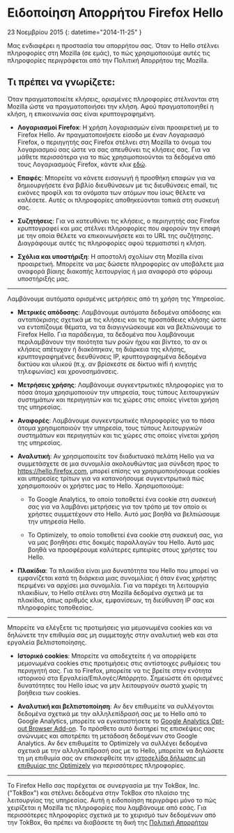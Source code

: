 # Ειδοποίηση Απορρήτου Firefox Hello

23 Νοεμβρίου 2015
{: datetime="2014-11-25" }

Μας ενδιαφέρει η προστασία του απορρήτου σας. Όταν το Hello στέλνει πληροφορίες στη Mozilla (σε εμάς), το πώς χρησιμοποιούμε αυτές τις πληροφορίες περιγράφεται από την Πολιτική Απορρήτου της Mozilla.

## Τι πρέπει να γνωρίζετε:

Όταν πραγματοποιείτε κλήσεις, ορισμένες πληροφορίες στέλνονται στη Mozilla ώστε να πραγματοποιήσει την κλήση. Αφού πραγματοποιηθεί η κλήση, η επικοινωνία σας είναι κρυπτογραφημένη.

* **Λογαριασμοί Firefox**: Η χρήση λογαριασμών είναι προαιρετική με το Firefox Hello.  Αν πραγματοποιήσετε είσοδο με έναν Λογαριασμό Firefox, ο περιηγητής σας Firefox στέλνει στη Mozilla το όνομα του λογαριασμού σας ώστε να σας απευθύνει τις κλήσεις σας. Για να μάθετε περισσότερα για το πώς χρησιμοποιούνται τα δεδομένα από τους Λογαριασμούς Firefox, κάντε κλικ [εδώ](https://www.mozilla.org/privacy/firefox-cloud/).

* **Επαφές**: Μπορείτε να κάνετε εισαγωγή ή προσθήκη επαφών για να δημιουργήσετε ένα βιβλίο διευθύνσεων με τις διευθύνσεις email, τις εικόνες προφίλ και τα ονόματα των ατόμων που ίσως θέλετε να καλέσετε.  Αυτές οι πληροφορίες αποθηκεύονται τοπικά στη συσκευή σας.

* **Συζητήσεις**: Για να κατευθύνει τις κλήσεις, ο περιηγητής σας Firefox κρυπτογραφεί και μας στέλνει πληροφορίες που αφορούν την επαφή με την οποία θέλετε να επικοινωνήσετε και το URL της συζήτησης. Διαγράφουμε αυτές τις πληροφορίες αφού τερματιστεί η κλήση.

* **Σχόλια και υποστήριξη**: Η αποστολή σχολίων στη Mozilla είναι προαιρετική.  Μπορείτε να μας δώσετε πληροφορίες αν υποβάλετε μια αναφορά βίαιης διακοπής λειτουργίας ή μια αναφορά στο φόρουμ υποστήριξής μας.

---------------------------------------

Λαμβάνουμε αυτόματα ορισμένες μετρήσεις από τη χρήση της Υπηρεσίας.

* **Μετρικές απόδοσης**: Λαμβάνουμε αυτόματα δεδομένα απόδοσης και ανταπόκρισης σχετικά με τις κλήσεις και τις προσπάθειες κλήσης ώστε να εντοπίζουμε θέματα, να τα διαγιγνώσκουμε και να βελτιώνουμε το Firefox Hello.  Για παράδειγμα, τα δεδομένα που λαμβάνουμε περιλαμβάνουν την ποιότητα των ροών ήχου και βίντεο, το αν οι κλήσεις απέτυχαν ή διακόπηκαν, τη διάρκεια της κλήσης, κρυπτογραφημένες διευθύνσεις IP, κρυπτογραφημένα δεδομένα δικτύου και υλικού (π.χ. αν βρίσκεστε σε δίκτυο wifi ή κινητής τηλεφωνίας) και χρονοσημάνσεις.

* **Μετρήσεις χρήσης**: Λαμβάνουμε συγκεντρωτικές πληροφορίες για το πόσα άτομα χρησιμοποιούν την υπηρεσία, τους τύπους λειτουργικών συστημάτων και περιηγητών και τις χώρες στις οποίες γίνεται χρήση της υπηρεσίας.

* **Αναφορές**: Λαμβάνουμε συγκεντρωτικές πληροφορίες για το πόσα άτομα χρησιμοποιούν την υπηρεσία, τους τύπους λειτουργικών συστημάτων και περιηγητών και τις χώρες στις οποίες γίνεται χρήση της υπηρεσίας.


* **Αναλυτική**: Αν χρησιμοποιείτε τον διαδικτυακό πελάτη Hello για να συμμετάσχετε σε μια συνομιλία ακολουθώντας μια σύνδεση προς το https://hello.firefox.com, μπορεί επίσης να χρησιμοποιήσουμε cookies και υπηρεσίες τρίτων για να κατανοήσουμε συγκεντρωτικά πώς χρησιμοποιούν οι χρήστες μας το Hello. Χρησιμοποιούμε:

    * Το Google Analytics, το οποίο τοποθετεί ένα cookie στη συσκευή σας για να λαμβάνει μετρήσεις για τον τρόπο με τον οποίο οι χρήστες συμμετέχουν στο Hello. Αυτό μας βοηθά να βελτιώσουμε την υπηρεσία Hello. 
    
    * Το Optimizely, το οποίο τοποθετεί ένα cookie στη συσκευή σας, για να μας βοηθήσει στις δοκιμές παραλλαγών του Hello. Αυτό μας βοηθά να προσφέρουμε καλύτερες εμπειρίες στους χρήστες του Hello.

* **Πλακίδια**: Τα πλακίδια είναι μια δυνατότητα του Hello που μπορεί να εμφανίζεται κατά τη διάρκεια μιας συνομιλίας ή όταν ένας χρήστης περιμένει να αρχίσει μια συνομιλία. Για να παρέχει τη λειτουργία πλακιδίων, το Hello στέλνει στη Mozilla δεδομένα σχετικά με τα πλακίδια, όπως αριθμός κλικ, εμφανίσεων, τη διεύθυνση IP σας και πληροφορίες τοποθεσίας.

---------------------------------------

Μπορείτε να ελέγξετε τις προτιμήσεις για μεμονωμένα cookies και να δηλώνετε την επιθυμία σας μη συμμετοχής στην αναλυτική web και στα
εργαλεία βελτιστοποίησης.

* **Ιστορικό cookies**: Μπορείτε να αποδεχτείτε ή να απορρίψετε μεμονωμένα cookies στις προτιμήσεις
στις αντίστοιχες ρυθμίσεις του περιηγητή σας. Για το Firefox, μπορείτε να τις
βρείτε στην ενότητα ιστορικού στα Εργαλεία/Επιλογές/Απόρρητο. Σημειώστε ότι ορισμένες δυνατότητες
του Hello ίσως να μην λειτουργούν σωστά χωρίς τη βοήθεια των cookies. 

* **Αναλυτική και βελτιστοποίηση**: Αν δεν επιθυμείτε να συλλέγονται δεδομένα σχετικά με την αλληλεπίδρασή σας με το
Hello από το Google Analytics, μπορείτε να εγκαταστήσετε το [Google Analytics
Opt-out Browser Add-on](https://tools.google.com/dlpage/gaoptout). Το πρόσθετο αυτό διατηρεί τις επισκέψεις σας ανώνυμες και αποτρέπει τη μετάδοση δεδομένων στο Google Analytics. Αν δεν επιθυμείτε το Optimizely να συλλέγει δεδομένα σχετικά με την αλληλεπίδρασή σας με το Hello, μπορείτε να δηλώσετε τη μη επιθυμία σας αν επισκεφθείτε την [ιστοσελίδα δήλωσης μη επιθυμίας της Optimizely](https://www.optimizely.com/opt_out) για περισσότερες πληροφορίες.

---------------------------------------

Το Firefox Hello σας παρέχεται σε συνεργασία με την TokBox, Inc. ("TokBox") και στέλνει δεδομένα στην TokBox στο πλαίσιο της λειτουργίας της υπηρεσίας.  Αυτή η ειδοποίηση περιγράφει μόνο το πώς χειρίζεται η Mozilla τις πληροφορίες που λαμβάνουμε από εσάς. Για περισσότερες πληροφορίες σχετικά με το χειρισμό των δεδομένων από την TokBox, θα πρέπει να διαβάσετε τη δική της [Πολιτική Απορρήτου]( https://tokbox.com/support/privacy-policy)
